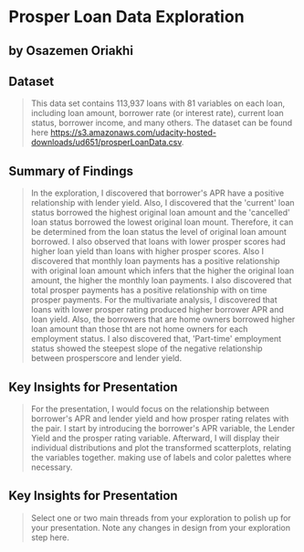 # Prosper Loan Data Exploration
## by Osazemen Oriakhi


## Dataset

> This data set contains 113,937 loans with 81 variables on each loan, including loan amount, borrower rate (or interest rate), current loan status, borrower income, and many others. The dataset can be found here https://s3.amazonaws.com/udacity-hosted-downloads/ud651/prosperLoanData.csv.

## Summary of Findings

> In the exploration, I discovered that borrower's APR have a positive relationship with lender yield. Also, I discovered that the 'current' loan status borrowed the highest original loan amount and the 'cancelled' loan status borrowed the lowest original loan mount. Therefore, it can be determined from the loan status the level of original loan amount borrowed. I also observed that loans with lower prosper scores had higher loan yield than loans with higher prosper scores.
Also I discovered that monthly loan payments has a positive relationship with original loan amount which infers that the higher the original loan amount, the higher the monthly loan payments. I also discovered that total prosper payments has a positive relationship with on time prosper payments.
For the multivariate analysis, I discovered that loans with lower prosper rating produced higher borrower APR and loan yield. Also, the borrowers that are home owners borrowed higher loan amount than those tht are not home owners for each employment status. I also discovered that, 'Part-time' employment status showed the steepest slope of the negative relationship between prosperscore and lender yield. 

## Key Insights for Presentation

> For the presentation, I would focus on the relationship between borrower's APR and lender yield and how prosper rating relates with the pair. I start by introducing the borrower's APR variable, the Lender Yield and the prosper rating variable. 
Afterward, I will display their individual distributions and plot the transformed scatterplots, relating the variables together. making use of labels and color palettes where necessary.


## Key Insights for Presentation

> Select one or two main threads from your exploration to polish up for your presentation. Note any changes in design from your exploration step here.